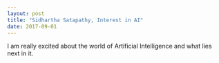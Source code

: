 ```yaml
---
layout: post
title: "Sidhartha Satapathy, Interest in AI"
date: 2017-09-01
---
```


I am really excited about the world of Artificial Intelligence and what lies next in it.